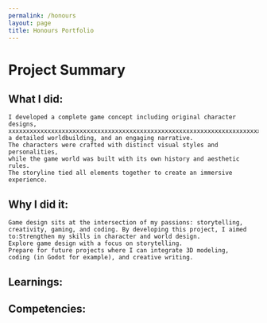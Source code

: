 ```yaml
---
permalink: /honours
layout: page
title: Honours Portfolio
---
```


# Project Summary</h2>
## What I did:
```
I developed a complete game concept including original character designs, xxxxxxxxxxxxxxxxxxxxxxxxxxxxxxxxxxxxxxxxxxxxxxxxxxxxxxxxxxxxxxxxxxxxxxxxxxxxxxxxxxxxxxx
a detailed worldbuilding, and an engaging narrative. 
The characters were crafted with distinct visual styles and personalities, 
while the game world was built with its own history and aesthetic rules. 
The storyline tied all elements together to create an immersive experience.
```

## Why I did it: 
    Game design sits at the intersection of my passions: storytelling, creativity, gaming, and coding. By developing this project, I aimed to:Strengthen my skills in character and world design.
    Explore game design with a focus on storytelling.
    Prepare for future projects where I can integrate 3D modeling, 
    coding (in Godot for example), and creative writing.
## Learnings: 
## Competencies:
